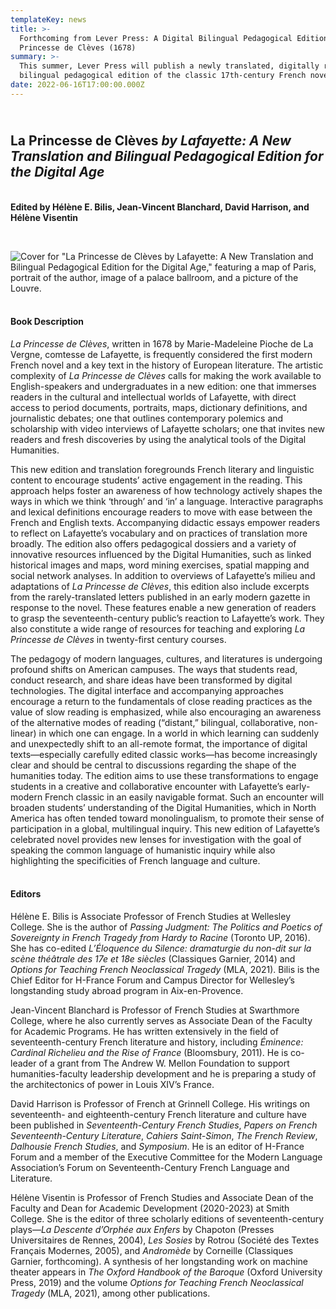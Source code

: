 ```yaml
---
templateKey: news
title: >-
  Forthcoming from Lever Press: A Digital Bilingual Pedagogical Edition of La
  Princesse de Clèves (1678)
summary: >-
  This summer, Lever Press will publish a newly translated, digitally rich,
  bilingual pedagogical edition of the classic 17th-century French novel.
date: 2022-06-16T17:00:00.000Z
---
```

## <br>La Princesse de Clèves *by Lafayette: A New Translation and Bilingual Pedagogical Edition for the Digital Age*

**\
Edited by​ ​Hélène E. Bilis, Jean-Vincent Blanchard, David Harrison, and Hélène Visentin**

**<br>**

![Cover for "La Princesse de Clèves by Lafayette: A New Translation and Bilingual Pedagogical Edition for the Digital Age," featuring a map of Paris, portrait of the author, image of a palace ballroom, and a picture of the Louvre.](assets/bilis-cover-final.jpg)

#### **<br>Book Description**

*La Princesse de Clèves*, written in 1678 by Marie-Madeleine Pioche de La Vergne, comtesse de Lafayette, is frequently considered the first modern French novel and a key text in the history of European literature. The artistic complexity of *La Princesse de Clèves* calls for making the work available to English-speakers and undergraduates in a new edition: one that immerses readers in the cultural and intellectual worlds of Lafayette, with direct access to period documents, portraits, maps, dictionary definitions, and journalistic debates; one that outlines contemporary polemics and scholarship with video interviews of Lafayette scholars; one that invites new readers and fresh discoveries by using the analytical tools of the Digital Humanities.

This new edition and translation foregrounds French literary and linguistic content to encourage students’ active engagement in the reading. This approach helps foster an awareness of how technology actively shapes the ways in which we think ‘through’ and ‘in’ a language. Interactive paragraphs and lexical definitions encourage readers to move with ease between the French and English texts. Accompanying didactic essays empower readers to reflect on Lafayette’s vocabulary and on practices of translation more broadly. The edition also offers pedagogical dossiers and a variety of innovative resources influenced by the Digital Humanities, such as linked historical images and maps, word mining exercises, spatial mapping and social network analyses. In addition to overviews of Lafayette’s milieu and adaptations of *La Princesse de Clèves*, this edition also include excerpts from the rarely-translated letters published in an early modern gazette in response to the novel. These features enable a new generation of readers to grasp the seventeenth-century public’s reaction to Lafayette’s work. They also constitute a wide range of resources for teaching and exploring *La Princesse de Clèves* in twenty-first century courses.

The pedagogy of modern languages, cultures, and literatures is undergoing profound shifts on American campuses. The ways that students read, conduct research, and share ideas have been transformed by digital technologies. The digital interface and accompanying approaches encourage a return to the fundamentals of close reading practices as the value of slow reading is emphasized, while also encouraging an awareness of the alternative modes of reading (“distant,” bilingual, collaborative, non-linear) in which one can engage. In a world in which learning can suddenly and unexpectedly shift to an all-remote format, the importance of digital texts—especially carefully edited classic works—has become increasingly clear and should be central to discussions regarding the shape of the humanities today. The edition aims to use these transformations to engage students in a creative and collaborative encounter with Lafayette’s early-modern French classic in an easily navigable format. Such an encounter will broaden students’ understanding of the Digital Humanities, which in North America has often tended toward monolingualism, to promote their sense of participation in a global, multilingual inquiry. This new edition of Lafayette’s celebrated novel provides new lenses for investigation with the goal of speaking the common language of humanistic inquiry while also highlighting the specificities of French language and culture.

#### <br>Editors

​​Hélène E. Bilis is Associate Professor of French Studies at Wellesley College. She is the author of *Passing Judgment: The Politics and Poetics of Sovereignty in French Tragedy from Hardy to Racine* (Toronto UP, 2016). She has co-edited *L’Éloquence du Silence: dramaturgie du non-dit sur la scène théâtrale des 17e et 18e siècles* (Classiques Garnier, 2014) and *Options for Teaching French Neoclassical Tragedy* (MLA, 2021). Bilis is the Chief Editor for H-France Forum and Campus Director for Wellesley’s longstanding study abroad program in Aix-en-Provence.

Jean-Vincent Blanchard is Professor of French Studies at Swarthmore College, where he also currently serves as Associate Dean of the Faculty for Academic Programs. He has written extensively in the field of seventeenth-century French literature and history, including *Éminence: Cardinal Richelieu and the Rise of France* (Bloomsbury, 2011). He is co-leader of a grant from The Andrew W. Mellon Foundation to support humanities-faculty leadership development and he is preparing a study of the architectonics of power in Louis XIV’s France.

David Harrison is Professor of French at Grinnell College. His writings on seventeenth- and eighteenth-century French literature and culture have been published in *Seventeenth-Century French Studies*, *Papers on French Seventeenth-Century Literature*, *Cahiers Saint-Simon*, *The French Review*, *Dalhousie French Studies*, and *Symposium*. He is an editor of H-France Forum and a member of the Executive Committee for the Modern Language Association’s Forum on Seventeenth-Century French Language and Literature.

Hélène Visentin is Professor of French Studies and Associate Dean of the Faculty and Dean for Academic Development (2020-2023) at Smith College. She is the editor of three scholarly editions of seventeenth-century plays—*La Descente d’Orphée aux Enfers* by Chapoton (Presses Universitaires de Rennes, 2004), *Les Sosies* by Rotrou (Société des Textes Français Modernes, 2005), and *Andromède* by Corneille (Classiques Garnier, forthcoming). A synthesis of her longstanding work on machine theater appears in *The Oxford Handbook of the Baroque* (Oxford University Press, 2019) and the volume *Options for Teaching French Neoclassical Tragedy* (MLA, 2021), among other publications.